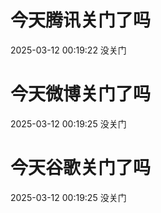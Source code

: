 # 今天腾讯关门了吗

2025-03-12 00:19:22 没关门

# 今天微博关门了吗

2025-03-12 00:19:25 没关门

# 今天谷歌关门了吗

2025-03-12 00:19:25 没关门

